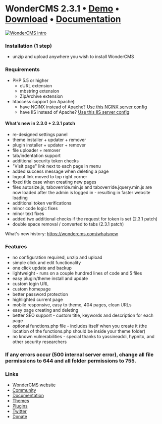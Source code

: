 # WonderCMS 2.3.1  • [Demo](https://www.wondercms.com/demo) • [Download](https://github.com/robiso/wondercms/releases/download/2.3.1/WonderCMS-2.3.1.zip) • [Documentation](https://github.com/robiso/wondercms/wiki#wondercms-documentation)

<a href="https://www.wondercms.com" title="WonderCMS website"><img src="https://www.wondercms.com/WonderCMS-intro.png?v=2" alt="WonderCMS intro" /></a>

### Installation (1 step)
- unzip and upload anywhere you wish to install WonderCMS

### Requirements
- PHP 5.5 or higher
  - cURL extension
  - mbstring extension
  - ZipArchive extension
- htaccess support (on Apache)
  - have NGINX instead of Apache? [Use this NGINX server config](https://github.com/robiso/wondercms/wiki/NGINX-server-config)
  - have IIS instead of Apache? [Use this IIS server config](https://github.com/robiso/wondercms/wiki/IIS-server-config)

#### What's new in 2.3.0 + 2.3.1 patch
- re-designed settings panel
- theme installer + updater + remover
- plugin installer + updater + remover
- file uploader + remover
- tab/indentation support
- additional security token checks
- "Visit page" link next to each page in menu
- added success message when deleting a page
- logout link moved to top right corner
- fixed title case when creating new pages
- files autosize.js, taboverride.min.js and taboverride.jquery.min.js are now loaded after the admin is logged in - resulting in faster website loading
- additional token verifications
- minor code logic fixes
- minor text fixes
- added two additional checks if the request for token is set (2.3.1 patch)
- double space removal / converted to tabs (2.3.1 patch)

What's new history: https://wondercms.com/whatsnew

### Features
 - no configuration required, unzip and upload
 - simple click and edit functionality
 - one click update and backup
 - lightweight - runs on a couple hundred lines of code and 5 files
 - easy plugin/theme install and update
 - custom login URL
 - custom homepage
 - better password protection
 - highlighted current page
 - mobile responsive, easy to theme, 404 pages, clean URLs
 - easy page creating and deleting
 - better SEO support - custom title, keywords and description for each page
 - optional functions.php file - includes itself when you create it (the location of the functions.php should be inside your theme folder)
 - no known vulnerabilities - special thanks to yassineaddi, hypnito, and other security researchers

### If any errors occur (500 internal server error), change all file permissions to 644 and all folder permissions to 755.

### Links
- [WonderCMS website](https://wondercms.com)
- [Community](https://wondercms.com/forum)
- [Documentation](https://github.com/robiso/wondercms/wiki#wondercms-documentation)
- [Themes](https://github.com/robiso/wondercms-themes#list-of-approved-themes)
- [Plugins](https://github.com/robiso/wondercms-plugins#approved-plugins)
- [Twitter](https://twitter.com/wondercms)
- [Donate](https://wondercms.com/donate)
